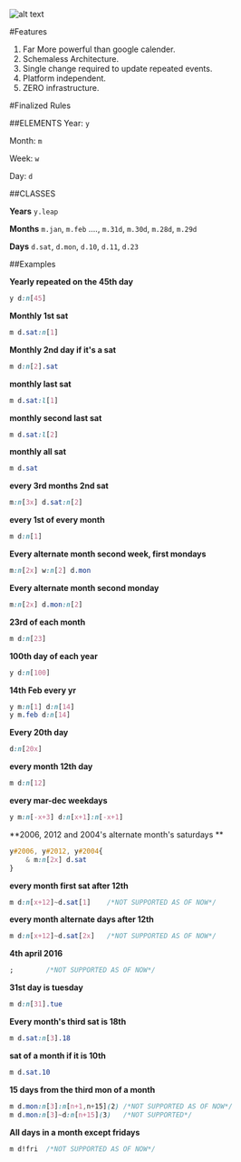 ![alt text](https://raw.githubusercontent.com/practo/sheql/master/public/images/scheql.png)

#Features

1. Far More powerful than google calender.
2. Schemaless Architecture.
3. Single change required to update repeated events.
4. Platform independent.
5. ZERO infrastructure.

#Finalized Rules


##ELEMENTS
Year: `y`

Month: `m`

Week: `w`

Day: `d`


##CLASSES

**Years** `y.leap`


**Months** `m.jan`, `m.feb` ...., `m.31d`, `m.30d`, `m.28d`, `m.29d`

**Days** `d.sat`,  `d.mon`,  `d.10`, `d.11`, `d.23`


##Examples

**Yearly repeated on the 45th day**

```css
y d:n[45]
```

**Monthly 1st sat**

```css
m d.sat:n[1]
```

**Monthly 2nd day if it's a sat**

```css
m d:n[2].sat
```

**monthly last sat**

```css
m d.sat:l[1]
```
**monthly second last sat**

```css
m d.sat:l[2]
```

**monthly all sat**

```css
m d.sat
```
**every 3rd months 2nd sat**

```css
m:n[3x] d.sat:n[2]
```
**every 1st of every month**

```css
m d:n[1]
```
**Every alternate month second week, first mondays**

```css
m:n[2x] w:n[2] d.mon
```
**Every alternate month second monday**

```css
m:n[2x] d.mon:n[2]
```
**23rd of each month**

```css
m d:n[23]
```
**100th day of each year**

```css
y d:n[100]
```
**14th Feb every yr**

```css
y m:n[1] d:n[14]
y m.feb d:n[14]
```
**Every 20th day**

```css
d:n[20x]
```
**every month  12th day**

```css
m d:n[12]
```
**every mar-dec weekdays**

```css
y m:n[-x+3] d:n[x+1]:n[-x+1]
```

**2006, 2012 and 2004's alternate month's saturdays **
```css
y#2006, y#2012, y#2004{
    & m:n[2x] d.sat
}
```



**every month first sat after 12th**

```css
m d:n[x+12]~d.sat[1]    /*NOT SUPPORTED AS OF NOW*/
```
**every month alternate days after 12th**

```css
m d:n[x+12]~d.sat[2x]   /*NOT SUPPORTED AS OF NOW*/
```
**4th april 2016**

```css
;        /*NOT SUPPORTED AS OF NOW*/
```
**31st day is tuesday**

```css
m d:n[31].tue
```
**Every month's third sat is 18th**

```css
m d.sat:n[3].18
```
**sat of a month if it is 10th**

```css
m d.sat.10
```
**15 days from the third mon of a month**

```css
m d.mon:n[3]:n[n+1,n+15](2) /*NOT SUPPORTED AS OF NOW*/
m d.mon:n[3]~d:n[n+15](3)   /*NOT SUPPORTED*/
```

**All days in a month except fridays**
```css
m d!fri  /*NOT SUPPORTED AS OF NOW*/
```